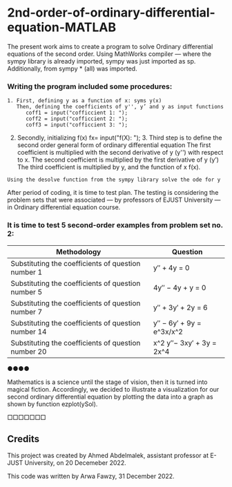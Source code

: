 # 2nd-order-of-ordinary-differential-equation-MATLAB

The present work aims to create a program to solve Ordinary differential equations of the second order. Using MathWorks compiler — where the sympy library is already imported, sympy was just imported as sp.  Additionally, from sympy * (all) was imported.
  ### Writing the program included some procedures: 
	1. First, defining y as a function of x: syms y(x)
	   Then, defining the coefficients of y'', y’ and y as input functions
          coff1 = input("cofficcient 1: ");
          coff2 = input("cofficcient 2: ");
          coff3 = input("cofficcient 3: ");
  2. Secondly, initializing f(x)
fx= input("f(X): ");
	3. Third step is to define the second order general form of ordinary differential equation 
      The first coefficient is multiplied with the second derivative of y (y'') with respect to x. 
      The second coefficient is multiplied by the first derivative of y (y’)
      The third coefficient is multiplied by y, and the function of x f(x).

	Using the desolve function from the sympy library solve the ode for y 

After period of coding, it is time to test plan. The testing is considering the problem sets that were associated — by professors of EJUST University — in Ordinary differential equation course. 

### It is time to test 5 second-order examples from problem set no. 2:
| Methodology | Question |
|-------------| -------|
|Substituting the coefficients of question number 1         |y′′ + 4y = 0|
|Substituting the coefficients of question number 5         |4y′′ − 4y + y = 0|
|Substituting the coefficients of question number 7         |y′′ + 3y′ + 2y = 6|
|Substituting the coefficients of question number 14        |y′′ − 6y′ + 9y = e^3x/x^2|
|Substituting the coefficients of question number 20        |x^2 y′′− 3xy′ + 3y = 2x^4|

●●●●

Mathematics is a science until the stage of vision, then it is turned into magical fiction. Accordingly, we decided to illustrate a visualization for our second ordinary differential equation by plotting the data into a graph as shown by function ezplot(ySol).

□□□□□□□

## Credits 
This project was created by Ahmed Abdelmalek, assistant professor at E-JUST University, on 20 Decemeber 2022.

This code was written by Arwa Fawzy, 31 December 2022.







